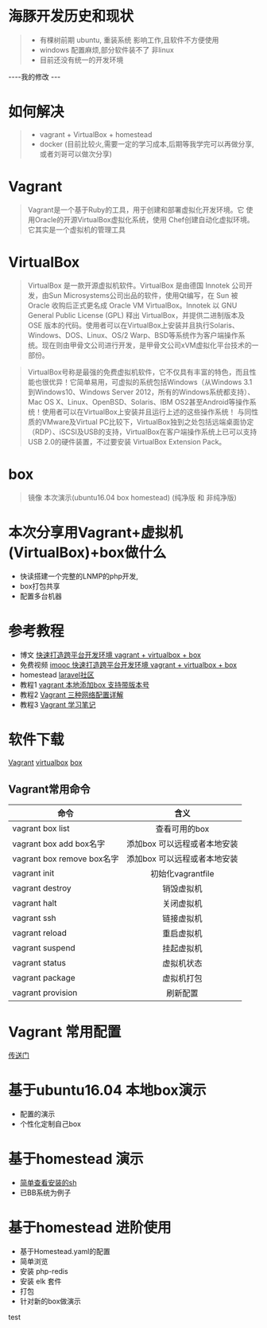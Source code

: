 海豚开发历史和现状
===============
>*   有棵树前期 ubuntu, 重装系统 影响工作,且软件不方便使用
>*   windows 配置麻烦,部分软件装不了 非linux
>*   目前还没有统一的开发环境

----我的修改 ---

如何解决
===============
>*   vagrant +  VirtualBox + homestead
>*   docker (目前比较火,需要一定的学习成本,后期等我学完可以再做分享,或者刘哥可以做次分享)


Vagrant 
============
>Vagrant是一个基于Ruby的工具，用于创建和部署虚拟化开发环境。它 使用Oracle的开源VirtualBox虚拟化系统，使用 Chef创建自动化虚拟环境。
>它其实是一个虚拟机的管理工具

VirtualBox
===============
>VirtualBox 是一款开源虚拟机软件。VirtualBox 是由德国 Innotek 公司开发，由Sun Microsystems公司出品的软件，使用Qt编写，在 Sun 被 Oracle 收购后正式更名成 Oracle VM VirtualBox。Innotek 以 GNU General Public License (GPL) 释出 VirtualBox，并提供二进制版本及 OSE 版本的代码。使用者可以在VirtualBox上安装并且执行Solaris、Windows、DOS、Linux、OS/2 Warp、BSD等系统作为客户端操作系统。现在则由甲骨文公司进行开发，是甲骨文公司xVM虚拟化平台技术的一部份。

>VirtualBox号称是最强的免费虚拟机软件，它不仅具有丰富的特色，而且性能也很优异！它简单易用，可虚拟的系统包括Windows（从Windows 3.1到Windows10、Windows Server 2012，所有的Windows系统都支持）、Mac OS X、Linux、OpenBSD、Solaris、IBM OS2甚至Android等操作系统！使用者可以在VirtualBox上安装并且运行上述的这些操作系统！ 与同性质的VMware及Virtual PC比较下，VirtualBox独到之处包括远端桌面协定（RDP）、iSCSI及USB的支持，VirtualBox在客户端操作系统上已可以支持USB 2.0的硬件装置，不过要安装 VirtualBox Extension Pack。


box
=============
>镜像  本次演示(ubuntu16.04 box homestead)  (纯净版 和 非纯净版)


本次分享用Vagrant+虚拟机(VirtualBox)+box做什么
========================
*   快读搭建一个完整的LNMP的php开发,
*   box打包共享
*   配置多台机器

参考教程
===========

*    博文 [快速打造跨平台开发环境 vagrant + virtualbox + box](http://www.54php.cn/default/26.html)
*    免费视频 [imooc 快速打造跨平台开发环境 vagrant + virtualbox + box](http://www.imooc.com/learn/805)
*    homestead [laravel社区](https://d.laravel-china.org/docs/5.5/homestead)
*    教程1 [vagrant 本地添加box 支持带版本号](http://www.cnblogs.com/fengchi/p/6879389.html)
*    教程2 [Vagrant 三种网络配置详解](http://www.7ysh.com/?p=26)
*    教程3 [Vagrant 学习笔记](http://blog.csdn.net/54powerman/article/details/50676320)



软件下载
========
[Vagrant](https://www.vagrantup.com/downloads.html)
[virtualbox](https://www.virtualbox.org/wiki/Downloads)
[box](https://app.vagrantup.com/boxes/search)






Vagrant常用命令
--------------
| 命令        | 含义           |
| ------------- |:-------------:|
| vagrant box list |查看可用的box|
| vagrant box add  box名字 | 添加box 可以远程或者本地安装 |
| vagrant box remove  box名字 | 添加box 可以远程或者本地安装 |
| vagrant init  | 初始化vagrantfile|
| vagrant destroy  | 销毁虚拟机|
| vagrant halt  | 关闭虚拟机|
| vagrant ssh  | 链接虚拟机|
| vagrant reload  | 重启虚拟机|
| vagrant suspend  | 挂起虚拟机|
| vagrant status  |  虚拟机状态|
| vagrant package  |  虚拟机打包|
|vagrant provision | 刷新配置|


Vagrant 常用配置
===============
[传送门](https://github.com/springlee/vagrant/blob/master/Vagrantfile)


基于ubuntu16.04 本地box演示
=========================
*   配置的演示
*   个性化定制自己box



基于homestead 演示 
============================

*   [简单查看安装的sh](https://github.com/laravel/settler/blob/master/scripts/provision.sh)
*   已BB系统为例子 





基于homestead 进阶使用
===================================
*   基于Homestead.yaml的配置
*   简单浏览
*   安装 php-redis
*   安装 elk 套件
*   打包
*   针对新的box做演示 








test





























   














